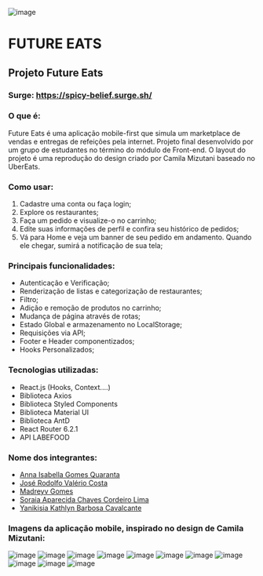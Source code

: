 ![image](https://user-images.githubusercontent.com/82885032/153736625-c0d89043-a38b-4abd-8b12-48653235dcf5.png)

# FUTURE EATS
## Projeto Future Eats
### Surge: https://spicy-belief.surge.sh/

### O que é:
Future Eats é uma aplicação mobile-first que simula um marketplace de vendas e entregas de refeições pela internet. Projeto final desenvolvido por um grupo de estudantes no término do módulo de Front-end. O layout do projeto é uma reprodução do design criado por Camila Mizutani baseado no UberEats.

### Como usar: 
1) Cadastre uma conta ou faça login;
2) Explore os restaurantes;
3) Faça um pedido e visualize-o no carrinho;
4) Edite suas informações de perfil e confira seu histórico de pedidos;
5) Vá para Home e veja um banner de seu pedido em andamento. Quando ele chegar, sumirá a notificação de sua tela;

### Principais funcionalidades:

- Autenticação e Verificação;
- Renderização de listas e categorização de restaurantes;
- Filtro;
- Adição e remoção de produtos no carrinho;
- Mudança de página através de rotas;
- Estado Global e armazenamento no LocalStorage;
- Requisições via API;
- Footer e Header componentizados;
- Hooks Personalizados;

### Tecnologias utilizadas:
* React.js (Hooks, Context....)
* Biblioteca Axios
* Biblioteca Styled Components
* Biblioteca Material UI
* Biblioteca AntD
* React Router 6.2.1
* API LABEFOOD

### Nome dos integrantes:
- <a href="https://github.com/BellaQuaranta" target=_blank> Anna Isabella Gomes Quaranta </a>
- <a href="https://github.com/rodolforgo" target=_blank> José Rodolfo Valério Costa </a>
- <a href="https://github.com/Madreyv" target=_blank> Madreyv Gomes </a>
- <a href="https://github.com/soraia-aparecida" target=_blank> Soraia Aparecida Chaves Cordeiro Lima </a>
- <a href="https://github.com/yanikisia" target=_blank> Yanikisia Kathlyn Barbosa Cavalcante </a>

### Imagens da aplicação mobile, inspirado no design de Camila Mizutani:

![image](https://media.discordapp.net/attachments/913923827623415859/931653010524885092/Captura_de_Tela_44.png?width=264&height=468)
![image](https://media.discordapp.net/attachments/913923827623415859/931654504343027752/unknown.png?width=264&height=467)
![image](https://media.discordapp.net/attachments/913923827623415859/931653742510604288/Captura_de_Tela_50.png?width=266&height=468)
![image](https://media.discordapp.net/attachments/913923827623415859/931653051125735444/Captura_de_Tela_46.png?width=260&height=467)
![image](https://media.discordapp.net/attachments/913923827623415859/931655246948757574/unknown.png?width=264&height=467)
![image](https://media.discordapp.net/attachments/913923827623415859/931653087351930890/Captura_de_Tela_47.png?width=266&height=467)
![image](https://media.discordapp.net/attachments/913923827623415859/931655610607501452/unknown.png?width=267&height=468)
![image](https://media.discordapp.net/attachments/913923827623415859/931655925557764186/unknown.png?width=261&height=468)
![image](https://media.discordapp.net/attachments/913923827623415859/931656341376880690/unknown.png?width=263&height=468)
![image](https://media.discordapp.net/attachments/913923827623415859/931656451775160320/unknown.png?width=262&height=468)
![image](https://media.discordapp.net/attachments/913923827623415859/931664098620477472/unknown.png?width=265&height=468)
